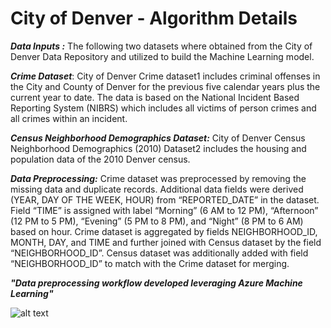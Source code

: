 # **City of Denver - Algorithm Details**

***Data Inputs :*** The following two datasets where obtained from the City of Denver Data Repository and utilized to build the Machine Learning model.

***Crime Dataset***: City of Denver Crime dataset1 includes criminal offenses in the City and County of Denver for the previous five calendar years plus the current year to date. The data is based on the National Incident Based Reporting System (NIBRS) which includes all victims of person crimes and all crimes within an incident.

***Census Neighborhood Demographics Dataset:*** City of Denver Census Neighborhood Demographics (2010) Dataset2 includes the housing and population data of the 2010 Denver census.

***Data Preprocessing:*** Crime dataset was preprocessed by removing the missing data and duplicate records. Additional data fields were derived (YEAR, DAY OF THE WEEK, HOUR) from “REPORTED_DATE” in the dataset. Field “TIME” is assigned with label “Morning” (6 AM to 12 PM), “Afternoon” (12 PM to 5 PM), “Evening” (5 PM to 8 PM), and “Night” (8 PM to 6 AM) based on hour.
Crime dataset is aggregated by fields NEIGHBORHOOD_ID, MONTH, DAY, and TIME and further joined with Census dataset by the field “NEIGHBORHOOD_ID”. Census dataset was additionally added with field “NEIGHBORHOOD_ID” to match with the Crime dataset for merging.

***"Data preprocessing workflow developed leveraging Azure Machine Learning"***

![alt text](https://github.com/smartcitypoc/smartcitypoc/blob/master/Neighborhood-Model/Images/Azure_Machine_Learning_Data_Preprocessing_Workflow.png) 

